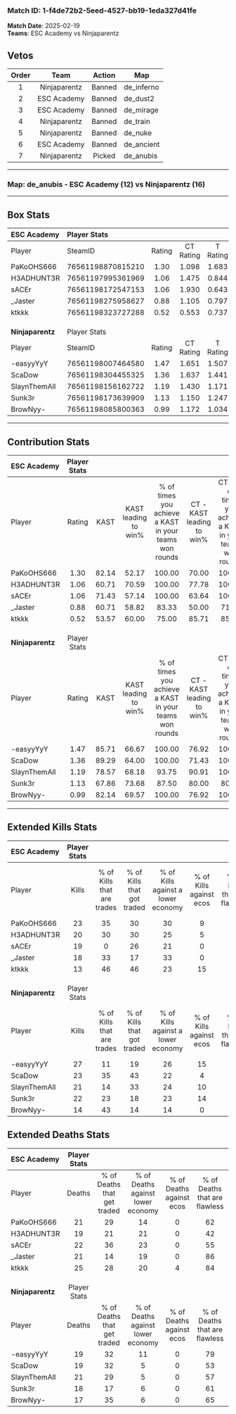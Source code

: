 ### Match ID: 1-f4de72b2-5eed-4527-bb19-1eda327d41fe  
**Match Date**: 2025-02-19  
**Teams**: ESC Academy vs Ninjaparentz  

## Vetos  

| Order | Team | Action | Map |
| :---: | :--: | :----: | --- |
| 1 | Ninjaparentz | Banned | de_inferno |
| 2 | ESC Academy | Banned | de_dust2 |
| 3 | ESC Academy | Banned | de_mirage |
| 4 | Ninjaparentz | Banned | de_train |
| 5 | Ninjaparentz | Banned | de_nuke |
| 6 | ESC Academy | Banned | de_ancient |
| 7 | Ninjaparentz | Picked | de_anubis |

---  

### **Map**: de_anubis - ESC Academy (12) vs Ninjaparentz (16)  
---  

## Box Stats  

| **ESC Academy**  | Player Stats      |        |           |          |       |      |       |         |        |      |     |
| :- | :- | :-: | :-: | :-: | :-: | :-: | :-: | :-: | :-: | :-: | :-: |
| Player           | SteamID           | Rating | CT Rating | T Rating | KAST  | ADR  | Kills | Assists | Deaths | K/D  | HS% |
| PaKoOHS666       | 76561198870815210 |  1.30  |   1.098   |  1.683   | 82.14 | 92.5 |  23   |    8    |   21   | 1.10 | 56  |
| H3ADHUNT3R       | 76561197995361969 |  1.06  |   1.475   |  0.844   | 60.71 | 83.1 |  20   |    9    |   19   | 1.05 | 65  |
| sACEr            | 76561198172547153 |  1.06  |   1.930   |  0.643   | 71.43 | 87.2 |  19   |    9    |   22   | 0.86 | 73  |
| _Jaster          | 76561198275958627 |  0.88  |   1.105   |  0.797   | 60.71 | 65.0 |  18   |    4    |   21   | 0.86 | 22  |
| ktkkk            | 76561198323727288 |  0.52  |   0.553   |  0.737   | 53.57 | 42.7 |  13   |    1    |   25   | 0.52 | 38  |
|                  |                   |        |           |          |       |      |       |         |        |      |     |
|                  |                   |        |           |          |       |      |       |         |        |      |     |
|                  |                   |        |           |          |       |      |       |         |        |      |     |
| **Ninjaparentz** | Player Stats      |        |           |          |       |      |       |         |        |      |     |
| Player           | SteamID           | Rating | CT Rating | T Rating | KAST  | ADR  | Kills | Assists | Deaths | K/D  | HS% |
| -easyyYyY        | 76561198007464580 |  1.47  |   1.651   |  1.507   | 85.71 | 94.8 |  27   |    2    |   19   | 1.42 | 29  |
| ScaDow           | 76561198304455325 |  1.36  |   1.637   |  1.441   | 89.29 | 86.3 |  23   |    7    |   19   | 1.21 | 65  |
| SlaynThemAll     | 76561198156162722 |  1.19  |   1.430   |  1.171   | 78.57 | 84.0 |  21   |   12    |   21   | 1.00 | 19  |
| Sunk3r           | 76561198173639909 |  1.13  |   1.150   |  1.247   | 67.86 | 71.8 |  22   |    3    |   18   | 1.22 | 59  |
| BrowNyy-         | 76561198085800363 |  0.99  |   1.172   |  1.034   | 82.14 | 63.3 |  14   |    6    |   17   | 0.82 | 71  |
---  

## Contribution Stats  

| **ESC Academy**  | Player Stats |       |                      |                                                        |                           |                                                             |                          |                                                            |
| :- | :-: | :-: | :-: | :-: | :-: | :-: | :-: | :-: |
| Player           |    Rating    | KAST  | KAST leading to win% | % of times you achieve a KAST in your teams won rounds | CT - KAST leading to win% | CT - % of times you achieve a KAST in your teams won rounds | T - KAST leading to win% | T - % of times you achieve a KAST in your teams won rounds |
| PaKoOHS666       |     1.30     | 82.14 |        52.17         |                         100.00                         |           70.00           |                           100.00                            |          38.46           |                           100.00                           |
| H3ADHUNT3R       |     1.06     | 60.71 |        70.59         |                         100.00                         |           77.78           |                           100.00                            |          62.50           |                           100.00                           |
| sACEr            |     1.06     | 71.43 |        57.14         |                         100.00                         |           63.64           |                           100.00                            |          50.00           |                           100.00                           |
| _Jaster          |     0.88     | 60.71 |        58.82         |                         83.33                          |           50.00           |                            71.43                            |          71.43           |                           100.00                           |
| ktkkk            |     0.52     | 53.57 |        60.00         |                         75.00                          |           85.71           |                            85.71                            |          37.50           |                           60.00                            |
|                  |              |       |                      |                                                        |                           |                                                             |                          |                                                            |
|                  |              |       |                      |                                                        |                           |                                                             |                          |                                                            |
|                  |              |       |                      |                                                        |                           |                                                             |                          |                                                            |
| **Ninjaparentz** | Player Stats |       |                      |                                                        |                           |                                                             |                          |                                                            |
| Player           |    Rating    | KAST  | KAST leading to win% | % of times you achieve a KAST in your teams won rounds | CT - KAST leading to win% | CT - % of times you achieve a KAST in your teams won rounds | T - KAST leading to win% | T - % of times you achieve a KAST in your teams won rounds |
| -easyyYyY        |     1.47     | 85.71 |        66.67         |                         100.00                         |           76.92           |                           100.00                            |          54.55           |                           100.00                           |
| ScaDow           |     1.36     | 89.29 |        64.00         |                         100.00                         |           71.43           |                           100.00                            |          54.55           |                           100.00                           |
| SlaynThemAll     |     1.19     | 78.57 |        68.18         |                         93.75                          |           90.91           |                           100.00                            |          45.45           |                           83.33                            |
| Sunk3r           |     1.13     | 67.86 |        73.68         |                         87.50                          |           80.00           |                            80.00                            |          66.67           |                           100.00                           |
| BrowNyy-         |     0.99     | 82.14 |        69.57         |                         100.00                         |           76.92           |                           100.00                            |          60.00           |                           100.00                           |
---  

## Extended Kills Stats  

| **ESC Academy**  | Player Stats |                            |                            |                                    |                         |                              |                                 |                                       |                    |           |
| :- | :-: | :-: | :-: | :-: | :-: | :-: | :-: | :-: | :-: | :-: |
| Player           |    Kills     | % of Kills that are trades | % of Kills that got traded | % of Kills against a lower economy | % of Kills against ecos | % of Kills that are flawless | % of Kills that are close duels | % of Kills that are assisted by flash | Pistol Round Kills | AWP Kills |
| PaKoOHS666       |      23      |             35             |             30             |                 30                 |            9            |              61              |                0                |                   0                   |         1          |     0     |
| H3ADHUNT3R       |      20      |             30             |             30             |                 25                 |            5            |              65              |                5                |                   0                   |         3          |     0     |
| sACEr            |      19      |             0              |             26             |                 21                 |            0            |              63              |                5                |                   0                   |         1          |     0     |
| _Jaster          |      18      |             33             |             17             |                 33                 |            0            |              61              |               11                |                   0                   |         1          |    10     |
| ktkkk            |      13      |             46             |             46             |                 23                 |           15            |              62              |                0                |                   0                   |         3          |     0     |
|                  |              |                            |                            |                                    |                         |                              |                                 |                                       |                    |           |
|                  |              |                            |                            |                                    |                         |                              |                                 |                                       |                    |           |
|                  |              |                            |                            |                                    |                         |                              |                                 |                                       |                    |           |
| **Ninjaparentz** | Player Stats |                            |                            |                                    |                         |                              |                                 |                                       |                    |           |
| Player           |    Kills     | % of Kills that are trades | % of Kills that got traded | % of Kills against a lower economy | % of Kills against ecos | % of Kills that are flawless | % of Kills that are close duels | % of Kills that are assisted by flash | Pistol Round Kills | AWP Kills |
| -easyyYyY        |      27      |             11             |             19             |                 26                 |           15            |              59              |                4                |                   0                   |         2          |    12     |
| ScaDow           |      23      |             35             |             43             |                 22                 |            4            |              61              |                4                |                   4                   |         1          |     0     |
| SlaynThemAll     |      21      |             14             |             33             |                 24                 |           10            |              76              |                5                |                   0                   |         0          |     1     |
| Sunk3r           |      22      |             23             |             18             |                 23                 |           14            |              73              |                0                |                   0                   |         2          |     0     |
| BrowNyy-         |      14      |             43             |             14             |                 14                 |            0            |              79              |                7                |                   7                   |         2          |     0     |
## Extended Deaths Stats  

| **ESC Academy**  | Player Stats |                             |                                   |                          |                               |                            |                           |               |
| :- | :-: | :-: | :-: | :-: | :-: | :-: | :-: | :-: |
| Player           |    Deaths    | % of Deaths that get traded | % of Deaths against lower economy | % of Deaths against ecos | % of Deaths that are flawless | % of Deaths that are close | % of Deaths while blinded | Deaths to AWP |
| PaKoOHS666       |      21      |             29              |                14                 |            0             |              62               |             5              |             0             |       4       |
| H3ADHUNT3R       |      19      |             21              |                21                 |            0             |              42               |             11             |             0             |       1       |
| sACEr            |      22      |             36              |                23                 |            0             |              55               |             5              |             0             |       3       |
| _Jaster          |      21      |             14              |                19                 |            0             |              86               |             0              |            10             |       2       |
| ktkkk            |      25      |             28              |                20                 |            4             |              84               |             0              |             0             |       3       |
|                  |              |                             |                                   |                          |                               |                            |                           |               |
|                  |              |                             |                                   |                          |                               |                            |                           |               |
|                  |              |                             |                                   |                          |                               |                            |                           |               |
| **Ninjaparentz** | Player Stats |                             |                                   |                          |                               |                            |                           |               |
| Player           |    Deaths    | % of Deaths that get traded | % of Deaths against lower economy | % of Deaths against ecos | % of Deaths that are flawless | % of Deaths that are close | % of Deaths while blinded | Deaths to AWP |
| -easyyYyY        |      19      |             32              |                11                 |            0             |              79               |             0              |             0             |       4       |
| ScaDow           |      19      |             32              |                 5                 |            0             |              53               |             5              |             0             |       0       |
| SlaynThemAll     |      21      |             29              |                 5                 |            0             |              57               |             10             |             0             |       5       |
| Sunk3r           |      18      |             17              |                 6                 |            0             |              61               |             0              |             0             |       1       |
| BrowNyy-         |      17      |             35              |                 6                 |            0             |              65               |             6              |             0             |       0       |
